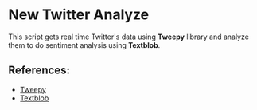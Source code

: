 <h1>New Twitter Analyze</h1>

<p>This script gets real time Twitter's data using <b>Tweepy</b> library and analyze them to do sentiment analysis using <b>Textblob</b>.</p>

<h2>References: </h2>
<ul>
  <li><a href="https://www.tweepy.org/">Tweepy</a></li>
  <li><a href="https://textblob.readthedocs.io/en/dev/">Textblob</a></li>
</ul>
